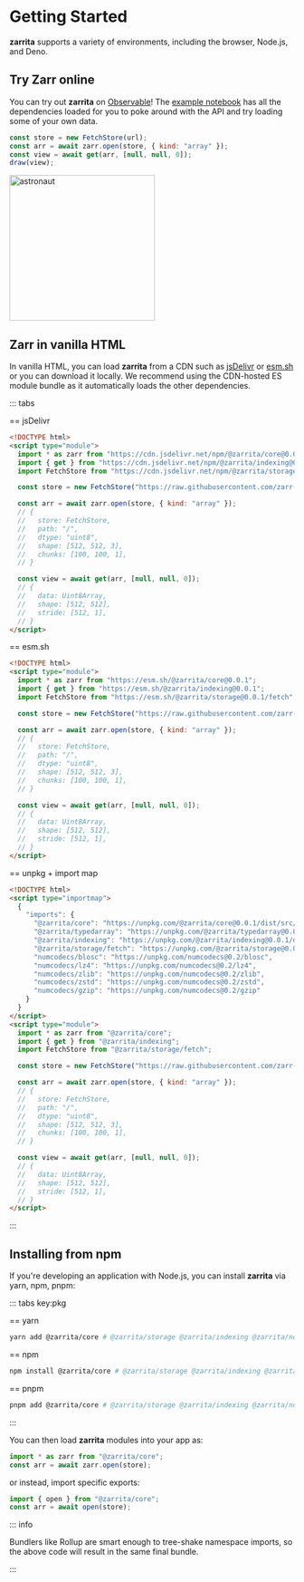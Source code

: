 # Getting Started

**zarrita** supports a variety of environments, including the browser, Node.js,
and Deno.

## Try Zarr online

You can try out **zarrita** on [Observable](https://observablehq.com/d/35b6921f8cb3aeef)! The
[example notebook](https://observablehq.com/d/35b6921f8cb3aeef) has all the dependencies 
loaded for you to poke around with the API and try loading some of your own data.

```javascript
const store = new FetchStore(url);
const arr = await zarr.open(store, { kind: "array" });
const view = await get(arr, [null, null, 0]);
draw(view);
```

<img width="257" alt="astronaut" src="https://github.com/manzt/anywidget/assets/24403730/2df28db6-be69-48f2-9001-8c00d12888ad">

## Zarr in vanilla HTML

In vanilla HTML, you can load **zarrita** from a CDN such as
[jsDelivr](https://www.jsdelivr.com/) or [esm.sh](https://esm.sh) or you can
download it locally. We recommend using the CDN-hosted ES module bundle as it
automatically loads the other dependencies.

::: tabs

== jsDelivr

```html
<!DOCTYPE html>
<script type="module">
  import * as zarr from "https://cdn.jsdelivr.net/npm/@zarrita/core@0.0.1/+esm";
  import { get } from "https://cdn.jsdelivr.net/npm/@zarrita/indexing@0.0.1/+esm";
  import FetchStore from "https://cdn.jsdelivr.net/npm/@zarrita/storage@0.0.1/fetch/+esm";

  const store = new FetchStore("https://raw.githubusercontent.com/zarr-developers/zarr_implementations/5dc998ac72/examples/zarr.zr/blosc");

  const arr = await zarr.open(store, { kind: "array" });
  // {
  //   store: FetchStore,
  //   path: "/",
  //   dtype: "uint8",
  //   shape: [512, 512, 3],
  //   chunks: [100, 100, 1],
  // }

  const view = await get(arr, [null, null, 0]);
  // {
  //   data: Uint8Array,
  //   shape: [512, 512],
  //   stride: [512, 1],
  // }
</script>
```

== esm.sh

```html
<!DOCTYPE html>
<script type="module">
  import * as zarr from "https://esm.sh/@zarrita/core@0.0.1";
  import { get } from "https://esm.sh/@zarrita/indexing@0.0.1";
  import FetchStore from "https://esm.sh/@zarrita/storage@0.0.1/fetch";

  const store = new FetchStore("https://raw.githubusercontent.com/zarr-developers/zarr_implementations/5dc998ac72/examples/zarr.zr/blosc");

  const arr = await zarr.open(store, { kind: "array" });
  // {
  //   store: FetchStore,
  //   path: "/",
  //   dtype: "uint8",
  //   shape: [512, 512, 3],
  //   chunks: [100, 100, 1],
  // }

  const view = await get(arr, [null, null, 0]);
  // {
  //   data: Uint8Array,
  //   shape: [512, 512],
  //   stride: [512, 1],
  // }
</script>
```

== unpkg + import map

```html
<!DOCTYPE html>
<script type="importmap">
  {
    "imports": {
      "@zarrita/core": "https://unpkg.com/@zarrita/core@0.0.1/dist/src/index.js",
      "@zarrita/typedarray": "https://unpkg.com/@zarrita/typedarray@0.0.1/index.js",
      "@zarrita/indexing": "https://unpkg.com/@zarrita/indexing@0.0.1/dist/src/index.js",
      "@zarrita/storage/fetch": "https://unpkg.com/@zarrita/storage@0.0.1/dist/src/fetch.js",
      "numcodecs/blosc": "https://unpkg.com/numcodecs@0.2/blosc",
      "numcodecs/lz4": "https://unpkg.com/numcodecs@0.2/lz4",
      "numcodecs/zlib": "https://unpkg.com/numcodecs@0.2/zlib",
      "numcodecs/zstd": "https://unpkg.com/numcodecs@0.2/zstd",
      "numcodecs/gzip": "https://unpkg.com/numcodecs@0.2/gzip"
    }
  }
</script>
<script type="module">
  import * as zarr from "@zarrita/core";
  import { get } from "@zarrita/indexing";
  import FetchStore from "@zarrita/storage/fetch";

  const store = new FetchStore("https://raw.githubusercontent.com/zarr-developers/zarr_implementations/5dc998ac72/examples/zarr.zr/blosc");

  const arr = await zarr.open(store, { kind: "array" });
  // {
  //   store: FetchStore,
  //   path: "/",
  //   dtype: "uint8",
  //   shape: [512, 512, 3],
  //   chunks: [100, 100, 1],
  // }

  const view = await get(arr, [null, null, 0]);
  // {
  //   data: Uint8Array,
  //   shape: [512, 512],
  //   stride: [512, 1],
  // }
</script>
```

:::

## Installing from npm

If you're developing an application with Node.js, you can install **zarrita**
via yarn, npm, pnpm:

::: tabs key:pkg

== yarn

```sh
yarn add @zarrita/core # @zarrita/storage @zarrita/indexing @zarrita/ndarray
```

== npm

```sh
npm install @zarrita/core # @zarrita/storage @zarrita/indexing @zarrita/ndarray
```

== pnpm

```sh
pnpm add @zarrita/core # @zarrita/storage @zarrita/indexing @zarrita/ndarray
```

:::

You can then load **zarrita** modules into your app as:

```javascript
import * as zarr from "@zarrita/core";
const arr = await zarr.open(store);
```

or instead, import specific exports:

```javascript
import { open } from "@zarrita/core";
const arr = await open(store);
```

::: info

Bundlers like Rollup are smart enough to tree-shake namespace imports, so the
above code will result in the same final bundle.

:::

